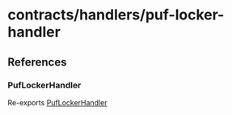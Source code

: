 # contracts/handlers/puf-locker-handler

## References

### PufLockerHandler

Re-exports [PufLockerHandler](puf-locker-handler.md#puflockerhandler)

